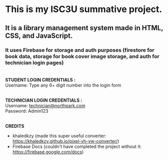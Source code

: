 # This is my ISC3U summative project.
## It is a library management system made in HTML, CSS, and JavaScript.
### It uses Firebase for storage and auth purposes (firestore for book data, storage for book cover image storage, and auth for technician login pages)<br><br>

**STUDENT LOGIN CREDENTIALS :**<br>
Username: Type any 6+ digit number into the login form<br><br>


**TECHNICIAN LOGIN CREDENTIALS :**<br>
Username: technician@northpark.com <br>
Password: Admin123<br><br>


**CREDITS**<br>
- khaledkzy (made this super useful converter: https://khaledkzy.github.io/pixel-vh-vw-converter/)
- Firebase Docs (couldn't have completed the project without it: https://firebase.google.com/docs)


